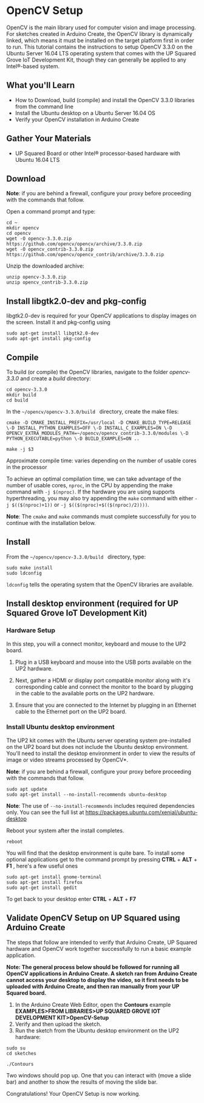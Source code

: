 
# OpenCV Setup
OpenCV is the main library used for computer vision and image processing.  For sketches created in Arduino Create, the OpenCV library is dynamically linked, which means it must be installed on the target platform first in order to run. This tutorial contains the instructions to setup OpenCV 3.3.0 on the Ubuntu Server 16.04 LTS operating system that comes with the UP Squared Grove IoT Development Kit, though they can generally be applied to any Intel®-based system.

## What you'll Learn
* How to Download, build (compile) and install the OpenCV 3.3.0 libraries from the command line
* Install the Ubuntu desktop on a Ubuntu Server 16.04 OS
* Verify your OpenCV installation in Arduino Create

## Gather Your Materials
* UP Squared Board or other Intel® processor-based hardware with Ubuntu 16.04 LTS

## Download

**Note**: if you are behind a firewall, configure your proxy before proceeding with the commands that follow.

Open a command prompt and type:

```
cd ~
mkdir opencv
cd opencv
wget -O opencv-3.3.0.zip https://github.com/opencv/opencv/archive/3.3.0.zip
wget -O opencv_contrib-3.3.0.zip https://github.com/opencv/opencv_contrib/archive/3.3.0.zip
```
[//]: # ()

Unzip the downloaded archive:

```
unzip opencv-3.3.0.zip
unzip opencv_contrib-3.3.0.zip
```

## Install libgtk2.0-dev and pkg-config
libgtk2.0-dev is required for your OpenCV applications to display images on the screen. Install it and pkg-config using
```
sudo apt-get install libgtk2.0-dev
sudo apt-get install pkg-config
```

## Compile
To build (or compile) the OpenCV libraries, navigate to the folder *opencv-3.3.0* and create a *build* directory:

```
cd opencv-3.3.0
mkdir build
cd build
```
In the `~/opencv/opencv-3.3.0/build ` directory, create the make files:

[//]: # (cmake ../)
```
cmake -D CMAKE_INSTALL_PREFIX=/usr/local -D CMAKE_BUILD_TYPE=RELEASE \-D INSTALL_PYTHON_EXAMPLES=OFF \-D INSTALL_C_EXAMPLES=ON \-D OPENCV_EXTRA_MODULES_PATH=~/opencv/opencv_contrib-3.3.0/modules \-D PYTHON_EXECUTABLE=python \-D BUILD_EXAMPLES=ON ..

make -j $3
```
Approximate compile time: varies depending on the number of usable cores in the processor

To achieve an optimal compilation time, we can take advantage of the number of usable cores, `nproc`, in the CPU by appending the make command with `-j $(nproc)`. If the hardware you are using supports hyperthreading, you may also try appending the `make` command with either `-j $(($(nproc)+1))` or `-j $(($(nproc)+$(($(nproc)/2))))`.

**Note**: The `cmake` and `make` commands must complete successfully for you to continue with the installation below.

## Install
From the  `~/opencv/opencv-3.3.0/build ` directory, type:
```
sudo make install
sudo ldconfig
```

`ldconfig` tells the operating system that the OpenCV libraries are available.

## Install desktop environment (required for UP Squared Grove IoT Development Kit)

### Hardware Setup
In this step, you will a connect monitor, keyboard and mouse to the UP2 board.

1. Plug in a USB keyboard and mouse into the USB ports available on the UP2 hardware. 

2. Next, gather a HDMI or display port compatible monitor along with it's corresponding cable and connect the monitor to the board by plugging in the cable to the available ports on the UP2 hardware.

3. Ensure that you are connected to the Internet by plugging in an Ethernet cable to the Ethernet port on the UP2 board.

### Install Ubuntu desktop environment
The UP2 kit comes with the Ubuntu server operating system pre-installed on the UP2 board but does not include the Ubuntu desktop environment. You'll need to install the desktop environment in order to view the results of image or video streams processed by OpenCV\*.

**Note**: if you are behind a firewall, configure your proxy before proceeding with the commands that follow.

```
sudo apt update
sudo apt-get install --no-install-recommends ubuntu-desktop
```
**Note**: The use of `--no-install-recommends` includes required dependencies only. You can see the full list at https://packages.ubuntu.com/xenial/ubuntu-desktop

Reboot your system after the install completes.
```
reboot
```

You will find that the desktop environment is quite bare.  To install some optional applications get to the command prompt by pressing **CTRL** + **ALT** + **F1** , here's a few useful ones
```
sudo apt-get install gnome-terminal
sudo apt-get install firefox
sudo apt-get install gedit
```

To get back to your desktop enter **CTRL** + **ALT** + **F7** 

## Validate OpenCV Setup on UP Squared using Arduino Create 
The steps that follow are intended to verify that Arduino Create, UP Squared hardware and OpenCV work together successfully to run a basic example application.  

**Note:  The general process below should be followed for running all OpenCV applications in Arduino Create. A sketch ran from Arduino Create cannot access your desktop to display the video, so it first needs to be uploaded with Arduino Create, and then ran manually from your UP Squared board.**  

1. In the Arduino Create Web Editor, open the **Contours** example **EXAMPLES>FROM LIBRARIES>UP SQUARED GROVE IOT DEVELOPMENT KIT>OpenCV-Setup**
2. Verify and then upload the sketch.  
3. Run the sketch from the Ubuntu desktop environment on the UP2 hardware: 

```
sudo su
cd sketches
```
```
./Contours
```
Two windows should pop up. One that you can interact with (move a slide bar) and another to show the results of moving the slide bar.

Congratulations! Your OpenCV Setup is now working.
